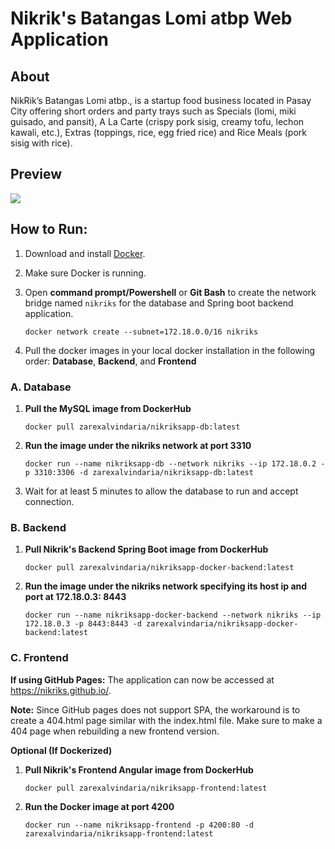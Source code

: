 # Nikrik's Batangas Lomi atbp Web Application



## About
NikRik’s Batangas Lomi atbp., is a startup food business located in Pasay City offering short orders and party trays such as Specials (lomi, miki guisado, and pansit), A La Carte (crispy pork sisig, creamy tofu, lechon kawali, etc.), Extras (toppings, rice, egg fried rice) and Rice Meals (pork sisig with rice).



## Preview 
<img src="https://raw.githubusercontent.com/zarexalvindaria/nikriks/main/00.%20full-cloud/00-starter-files/images/nikriks_screenshot.png">



## How to Run:

1. Download and install [Docker](https://www.docker.com/products/docker-desktop).

2. Make sure Docker is running.

3. Open __command prompt/Powershell__ or __Git Bash__ to create the network bridge named `nikriks` for the database and Spring boot backend application.

   `docker network create --subnet=172.18.0.0/16 nikriks`

4. Pull the docker images in your local docker installation in the following order: **Database**, **Backend**, and **Frontend**



### A. Database

1. __Pull the MySQL image from DockerHub__

   `docker pull zarexalvindaria/nikriksapp-db:latest`

2. __Run the image under the nikriks network at port 3310__

   `docker run --name nikriksapp-db --network nikriks --ip 172.18.0.2 -p 3310:3306 -d zarexalvindaria/nikriksapp-db:latest`

3.  Wait for at least 5 minutes to allow the database to run and accept connection.

### B. Backend

1. __Pull Nikrik's Backend Spring Boot image from DockerHub__

   `docker pull zarexalvindaria/nikriksapp-docker-backend:latest`

2. __Run the image under the nikriks network specifying its host ip and port at 172.18.0.3: 8443__
   
   `docker run --name nikriksapp-docker-backend --network nikriks --ip 172.18.0.3 -p 8443:8443 -d zarexalvindaria/nikriksapp-docker-backend:latest`


###  C. Frontend

__If using GitHub Pages:__ The application can now be accessed at https://nikriks.github.io/.

__Note:__ Since GitHub pages does not support SPA, the workaround is to create a 404.html page similar with the index.html file. Make sure to make a 404 page when rebuilding a new frontend version.

__Optional (If Dockerized)__

1. __Pull Nikrik's Frontend Angular image from DockerHub__

   `docker pull zarexalvindaria/nikriksapp-frontend:latest`

2. __Run the Docker image at port 4200__

   `docker run --name nikriksapp-frontend -p 4200:80 -d zarexalvindaria/nikriksapp-frontend:latest`
